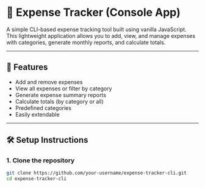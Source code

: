 # 💸 Expense Tracker (Console App)

A simple CLI-based expense tracking tool built using vanilla JavaScript. This lightweight application allows you to add, view, and manage expenses with categories, generate monthly reports, and calculate totals.

---

## 🚀 Features

- Add and remove expenses
- View all expenses or filter by category
- Generate expense summary reports
- Calculate totals (by category or all)
- Predefined categories
- Easily extendable

---

## 🛠️ Setup Instructions

### 1. Clone the repository

```bash
git clone https://github.com/your-username/expense-tracker-cli.git
cd expense-tracker-cli
